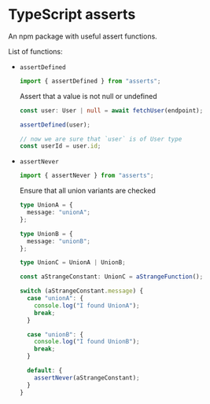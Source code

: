 # TypeScript asserts

An npm package with useful assert functions.

List of functions:

- `assertDefined`

  ```typescript
  import { assertDefined } from "asserts";
  ```

  Assert that a value is not null or undefined

  ```typescript
  const user: User | null = await fetchUser(endpoint);

  assertDefined(user);

  // now we are sure that `user` is of User type
  const userId = user.id;
  ```

- `assertNever`

  ```typescript
  import { assertNever } from "asserts";
  ```

  Ensure that all union variants are checked

  ```typescript
  type UnionA = {
    message: "unionA";
  };

  type UnionB = {
    message: "unionB";
  };

  type UnionC = UnionA | UnionB;

  const aStrangeConstant: UnionC = aStrangeFunction();

  switch (aStrangeConstant.message) {
    case "unionA": {
      console.log("I found UnionA");
      break;
    }

    case "unionB": {
      console.log("I found UnionB");
      break;
    }

    default: {
      assertNever(aStrangeConstant);
    }
  }
  ```
